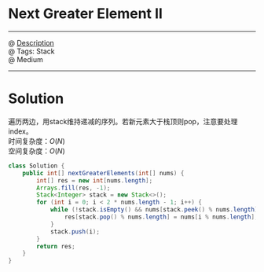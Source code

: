 # Next Greater Element II
------------------
@ [Description](https://leetcode.com/problems/next-greater-element-ii/)  
@ Tags: Stack   
@ Medium

------------------
 # Solution
遍历两边，用stack维持递减的序列。若新元素大于栈顶则pop，注意要处理index。  
时间复杂度：$O(N)$  
空间复杂度：$O(N)$
```java
class Solution {
    public int[] nextGreaterElements(int[] nums) {
        int[] res = new int[nums.length];
        Arrays.fill(res, -1);
        Stack<Integer> stack = new Stack<>();
        for (int i = 0; i < 2 * nums.length - 1; i++) {
            while (!stack.isEmpty() && nums[stack.peek() % nums.length] < nums[i % nums.length]) {
                res[stack.pop() % nums.length] = nums[i % nums.length];
            }
            stack.push(i);
        }
        return res;
    }
}
```
